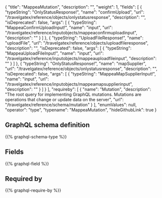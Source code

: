 {
  "title": "MappeaMutation",
  "description": "",
  "weight": 1,
  "fields": [
    {
      "typeString": "OnlyStatusResponse!",
      "name": "confirmUpload",
      "url": "/travelgatex/reference/objects/onlystatusresponse",
      "description": "",
      "isDeprecated": false,
      "args": [
        {
          "typeString": "MappeaConfirmUploadInput!",
          "name": "input",
          "url": "/travelgatex/reference/inputobjects/mappeaconfirmuploadinput",
          "description": ""
        }
      ]
    },
    {
      "typeString": "UploadFileResponse!",
      "name": "uploadFile",
      "url": "/travelgatex/reference/objects/uploadfileresponse",
      "description": "",
      "isDeprecated": false,
      "args": [
        {
          "typeString": "MappeaUploadFileInput!",
          "name": "input",
          "url": "/travelgatex/reference/inputobjects/mappeauploadfileinput",
          "description": ""
        }
      ]
    },
    {
      "typeString": "OnlyStatusResponse!",
      "name": "mapSupplier",
      "url": "/travelgatex/reference/objects/onlystatusresponse",
      "description": "",
      "isDeprecated": false,
      "args": [
        {
          "typeString": "MappeaMapSupplierInput!",
          "name": "input",
          "url": "/travelgatex/reference/inputobjects/mappeamapsupplierinput",
          "description": ""
        }
      ]
    }
  ],
  "requireby": [
    {
      "name": "Mutation",
      "description": "The root query for implementing GraphQL mutations. Mutations are operations that change or update data on the server",
      "url": "/travelgatex/reference/schema/mutation"
    }
  ],
  "enumValues": null,
  "operator": "type",
  "typename": "MappeaMutation",
  "hideGithubLink": true
}
## GraphQL schema definition

{{% graphql-schema-type %}}

## Fields

{{% graphql-field %}}

## Required by

{{% graphql-require-by %}}
